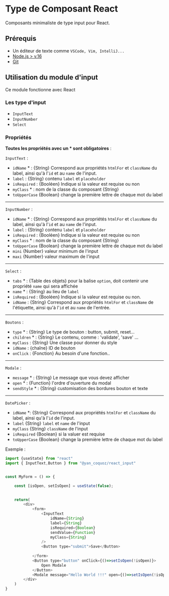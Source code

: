 # Type de Composant React

Composants minimaliste de type input pour React.

## Prérequis

- Un éditeur de texte comme `VSCode, Vim, IntelliJ...`
- [Node.js > v.16](https://nodejs.org/en/)
- [Git](https://git-scm.com/)

## Utilisation du module d'input

Ce module fonctionne avec React

### Les type d'input

- `InputText`
- `InputNumber`
- `Select`

### Propriétés

**Toutes les propriétés avec un * sont obligatoires** :

`InputText` :

- `idName` * : {String} Correspond aux propriétés `htmlFor` et `className` du label, ainsi qu'à l'`id` et au `name` de l'input.
- `label` : {String} contenu `label` et `placeholder`
- `isRequired` : {Booléen} Indique si la valeur est requise ou non
- `myClass` * : nom de la classe du composant {String}
- `toUpperCase` {Boolean} change la première lettre de chaque mot du label

---

`InputNumber` :

- `idName` * : {String} Correspond aux propriétés `htmlFor` et `className` du label, ainsi qu'à l'`id` et au `name` de l'input.
- `label` : {String} contenu `label` et `placeholder`
- `isRequired` : {Booléen} Indique si la valeur est requise ou non
- `myClass` * : nom de la classe du composant {String}
- `toUpperCase` {Boolean} change la première lettre de chaque mot du label
- `mini` {Number} valeur minimum de l'input
- `maxi` {Number} valeur maximum de l'input

---

`Select` :

- `tabs` * : {Table des objets} pour la balise `option`, doit contenir une propriété `name` qui sera affichée
- `name` * : {String} au lieu de `label`
- `isRequired` : {Booléen} Indique si la valeur est requise ou non.
- `idName` : {String} Correspond aux propriétés `htmlFor` et `className` de l'étiquette, ainsi qu'à l'`id` et au `name` de l'entrée.

---

`Boutons` :

- `type` * : {String} Le type de bouton : button, submit, reset...
- `children` * : {String} Le contenu, comme : 'validate', 'save' ...
- `myClass` : {String} Une classe pour donner du style
- `idName` : {chaîne} ID de bouton
- `onClick` : {Fonction} Au besoin d'une fonction..

---

`Modale` :

- `message` * : {String} Le message que vous devez afficher
- `open` * : {Function} l'ordre d'ouverture du modal
- `sendStyle` * : {String} customisation des bordures bouton et texte

---

`DatePicker` :

- `idName` *: {String} Correspond aux propriétés `htmlFor` et `className` du label, ainsi qu'à l'`id` de l'input.
- `label` {String} `label` et `name` de l'input
- `myClass` {String} `className` de l'input
- `isRequired` {Boolean} si la valuer est requise
- `toUpperCase` {Boolean} change la première lettre de chaque mot du label

Exemple :

```javascript
import {useState} from "react"
import { InputText,Button } from "@yan_coquoz/react_input"


const MyForm = () => {

    const [isOpen, setIsOpen] = useState(false);

   
    return(
        <div>
            <form>
                <InputText 
                    idName={String} 
                    label={String} 
                    isRequired={Boolean} 
                    sendValue={Function} 
                    myClass={String} 
                />
                <Button type="submit">Save</Button>
         
            </form>
            <Button type="button" onClick={()=>setIsOpen(!isOpen)}>
                Open Modale
            </Button>
            <Modale message="Hello World !!!" open={()=>setIsOpen(!isOpen)} sendStyle={"red"} />
        </div>
    )
}
```
